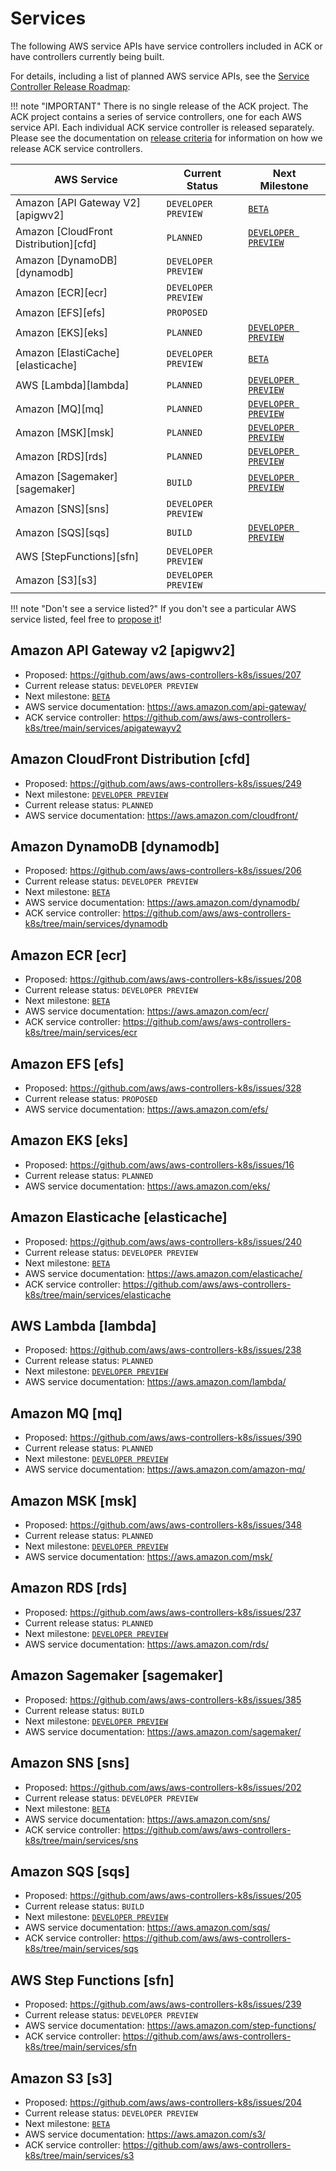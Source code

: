 # Services

The following AWS service APIs have service controllers included in ACK or have
controllers currently being built.

For details, including a list of planned AWS service APIs, see the [Service
Controller Release Roadmap](https://github.com/aws/aws-controllers-k8s/projects/1):

!!! note "IMPORTANT"
    There is no single release of the ACK project. The ACK project contains a
    series of service controllers, one for each AWS service API. Each
    individual ACK service controller is released separately. Please see the
    documentation on [release criteria](releases.md) for information on how we
    release ACK service controllers.

| AWS Service | Current Status | Next Milestone
| ----------- | -------------- | --------------
| Amazon [API Gateway V2][apigwv2] | `DEVELOPER PREVIEW` | [`BETA`](https://github.com/aws/aws-controllers-k8s/milestone/15)
| Amazon [CloudFront Distribution][cfd] | `PLANNED` | [`DEVELOPER PREVIEW`](https://github.com/aws/aws-controllers-k8s/milestone/14)
| Amazon [DynamoDB][dynamodb] | `DEVELOPER PREVIEW` |
| Amazon [ECR][ecr] | `DEVELOPER PREVIEW` |
| Amazon [EFS][efs] | `PROPOSED` |
| Amazon [EKS][eks] | `PLANNED` | [`DEVELOPER PREVIEW`](https://github.com/aws/aws-controllers-k8s/milestone/7)
| Amazon [ElastiCache][elasticache] | `DEVELOPER PREVIEW` | [`BETA`](https://github.com/aws/aws-controllers-k8s/milestone/9)
| AWS [Lambda][lambda] | `PLANNED` | [`DEVELOPER PREVIEW`](https://github.com/aws/aws-controllers-k8s/milestone/10)
| Amazon [MQ][mq] | `PLANNED` | [`DEVELOPER PREVIEW`](https://github.com/aws/aws-controllers-k8s/milestone/12)
| Amazon [MSK][msk] | `PLANNED` | [`DEVELOPER PREVIEW`](https://github.com/aws/aws-controllers-k8s/milestone/13)
| Amazon [RDS][rds] | `PLANNED` | [`DEVELOPER PREVIEW`](https://github.com/aws/aws-controllers-k8s/milestone/8)
| Amazon [Sagemaker][sagemaker] | `BUILD` | [`DEVELOPER PREVIEW`](https://github.com/aws/aws-controllers-k8s/milestone/11)
| Amazon [SNS][sns] | `DEVELOPER PREVIEW` |
| Amazon [SQS][sqs] | `BUILD` | [`DEVELOPER PREVIEW`](https://github.com/aws/aws-controllers-k8s/milestone/6)
| AWS [StepFunctions][sfn] | `DEVELOPER PREVIEW`
| Amazon [S3][s3] | `DEVELOPER PREVIEW` |

!!! note "Don't see a service listed?"
    If you don't see a particular AWS service listed, feel free to
    [propose it](https://github.com/aws/aws-controllers-k8s/issues/new?labels=Service+Controller&template=propose_new_controller.md&title=%5Bname%5D+service+controller)!

## Amazon API Gateway v2 [apigwv2]

* Proposed: https://github.com/aws/aws-controllers-k8s/issues/207
* Current release status: `DEVELOPER PREVIEW`
* Next milestone: [`BETA`](https://github.com/aws/aws-controllers-k8s/milestone/15)
* AWS service documentation: https://aws.amazon.com/api-gateway/
* ACK service controller: https://github.com/aws/aws-controllers-k8s/tree/main/services/apigatewayv2

## Amazon CloudFront Distribution [cfd]

* Proposed: https://github.com/aws/aws-controllers-k8s/issues/249
* Next milestone: [`DEVELOPER PREVIEW`](https://github.com/aws/aws-controllers-k8s/milestone/14)
* Current release status: `PLANNED`
* AWS service documentation: https://aws.amazon.com/cloudfront/

## Amazon DynamoDB [dynamodb]

* Proposed: https://github.com/aws/aws-controllers-k8s/issues/206
* Current release status: `DEVELOPER PREVIEW`
* Next milestone: [`BETA`](https://github.com/aws/aws-controllers-k8s/milestone/16)
* AWS service documentation: https://aws.amazon.com/dynamodb/
* ACK service controller: https://github.com/aws/aws-controllers-k8s/tree/main/services/dynamodb

## Amazon ECR [ecr]

* Proposed: https://github.com/aws/aws-controllers-k8s/issues/208
* Current release status: `DEVELOPER PREVIEW`
* Next milestone: [`BETA`](https://github.com/aws/aws-controllers-k8s/milestone/16)
* AWS service documentation: https://aws.amazon.com/ecr/
* ACK service controller: https://github.com/aws/aws-controllers-k8s/tree/main/services/ecr

## Amazon EFS [efs]

* Proposed: https://github.com/aws/aws-controllers-k8s/issues/328
* Current release status: `PROPOSED`
* AWS service documentation: https://aws.amazon.com/efs/

## Amazon EKS [eks]

* Proposed: https://github.com/aws/aws-controllers-k8s/issues/16
* Current release status: `PLANNED`
* AWS service documentation: https://aws.amazon.com/eks/

## Amazon Elasticache [elasticache]

* Proposed: https://github.com/aws/aws-controllers-k8s/issues/240
* Current release status: `DEVELOPER PREVIEW`
* Next milestone: [`BETA`](https://github.com/aws/aws-controllers-k8s/milestone/9)
* AWS service documentation: https://aws.amazon.com/elasticache/
* ACK service controller: https://github.com/aws/aws-controllers-k8s/tree/main/services/elasticache

## AWS Lambda [lambda]

* Proposed: https://github.com/aws/aws-controllers-k8s/issues/238
* Current release status: `PLANNED`
* Next milestone: [`DEVELOPER PREVIEW`](https://github.com/aws/aws-controllers-k8s/milestone/10)
* AWS service documentation: https://aws.amazon.com/lambda/

## Amazon MQ [mq]

* Proposed: https://github.com/aws/aws-controllers-k8s/issues/390
* Current release status: `PLANNED`
* Next milestone: [`DEVELOPER PREVIEW`](https://github.com/aws/aws-controllers-k8s/milestone/12)
* AWS service documentation: https://aws.amazon.com/amazon-mq/

## Amazon MSK [msk]

* Proposed: https://github.com/aws/aws-controllers-k8s/issues/348
* Current release status: `PLANNED`
* Next milestone: [`DEVELOPER PREVIEW`](https://github.com/aws/aws-controllers-k8s/milestone/13)
* AWS service documentation: https://aws.amazon.com/msk/

## Amazon RDS [rds]

* Proposed: https://github.com/aws/aws-controllers-k8s/issues/237
* Current release status: `PLANNED`
* Next milestone: [`DEVELOPER PREVIEW`](https://github.com/aws/aws-controllers-k8s/milestone/8)
* AWS service documentation: https://aws.amazon.com/rds/

## Amazon Sagemaker [sagemaker]

* Proposed: https://github.com/aws/aws-controllers-k8s/issues/385
* Current release status: `BUILD`
* Next milestone: [`DEVELOPER PREVIEW`](https://github.com/aws/aws-controllers-k8s/milestone/11)
* AWS service documentation: https://aws.amazon.com/sagemaker/

## Amazon SNS [sns]

* Proposed: https://github.com/aws/aws-controllers-k8s/issues/202
* Current release status: `DEVELOPER PREVIEW`
* Next milestone: [`BETA`](https://github.com/aws/aws-controllers-k8s/milestone/17)
* AWS service documentation: https://aws.amazon.com/sns/
* ACK service controller: https://github.com/aws/aws-controllers-k8s/tree/main/services/sns

## Amazon SQS [sqs]

* Proposed: https://github.com/aws/aws-controllers-k8s/issues/205
* Current release status: `BUILD`
* Next milestone: [`DEVELOPER PREVIEW`](https://github.com/aws/aws-controllers-k8s/milestone/6)
* AWS service documentation: https://aws.amazon.com/sqs/
* ACK service controller: https://github.com/aws/aws-controllers-k8s/tree/main/services/sqs

## AWS Step Functions [sfn]

* Proposed: https://github.com/aws/aws-controllers-k8s/issues/239
* Current release status: `DEVELOPER PREVIEW`
* AWS service documentation: https://aws.amazon.com/step-functions/
* ACK service controller: https://github.com/aws/aws-controllers-k8s/tree/main/services/sfn

## Amazon S3 [s3]

* Proposed: https://github.com/aws/aws-controllers-k8s/issues/204
* Current release status: `DEVELOPER PREVIEW`
* Next milestone: [`BETA`](https://github.com/aws/aws-controllers-k8s/milestone/16)
* AWS service documentation: https://aws.amazon.com/s3/
* ACK service controller: https://github.com/aws/aws-controllers-k8s/tree/main/services/s3
